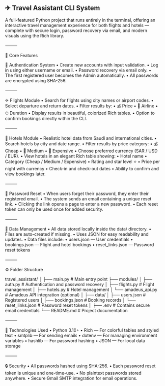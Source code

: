 ## ✈ Travel Assistant CLI System

A full-featured Python project that runs entirely in the terminal, offering an interactive travel management experience for both flights and hotels — complete with secure login, password recovery via email, and modern visuals using the Rich library.

⸻

🧩 Core Features

🔐 Authentication System
	•	Create new accounts with input validation.
	•	Log in using either username or email.
	•	Password recovery via email only.
	•	The first registered user becomes the Admin automatically.
	•	All passwords are encrypted using SHA-256.

⸻

✈ Flights Module
	•	Search for flights using city names or airport codes.
	•	Select departure and return dates.
	•	Filter results by:
	•	💰 Price
	•	🛫 Airline
	•	⏱ Duration
	•	Display results in beautiful, colorized Rich tables.
	•	Option to confirm bookings directly within the CLI.

⸻

🏨 Hotels Module
	•	Realistic hotel data from Saudi and international cities.
	•	Search hotels by city and date range.
	•	Filter results by price category:
	•	💰 Cheap
	•	💼 Medium
	•	💎 Expensive
	•	Choose preferred currency (SAR / USD / EUR).
	•	View hotels in an elegant Rich table showing:
	•	Hotel name
	•	Category (Cheap / Medium / Expensive)
	•	Rating and star level ⭐
	•	Price per night with currency
	•	Check-in and check-out dates
	•	Ability to confirm and view bookings later.

⸻

📧 Password Reset
	•	When users forget their password, they enter their registered email.
	•	The system sends an email containing a unique reset link.
	•	Clicking the link opens a page to enter a new password.
	•	Each reset token can only be used once for added security.

⸻

🧾 Data Management
	•	All data stored locally inside the data/ directory.
	•	Files are auto-created if missing.
	•	Uses JSON for easy readability and updates.
	•	Data files include:
	•	users.json — User credentials
	•	bookings.json — Flight and hotel bookings
	•	reset_links.json — Password reset tokens

⸻

⚙ Folder Structure

travel_assistant/
│
├── main.py                     # Main entry point
├── modules/
│   ├── auth.py                 # Authentication and password recovery
│   ├── flights.py              # Flight management
│   ├── hotels.py               # Hotel management
│   └── amadeus_api.py          # Amadeus API integration (optional)
│
├── data/
│   ├── users.json              # Registered users
│   ├── bookings.json           # Booking records
│   └── reset_links.json        # Password reset tokens
│
├── .env                        # Contains secure email credentials
└── README.md                   # Project documentation


⸻

🧠 Technologies Used
	•	Python 3.10+
	•	Rich — For colorful tables and styled text
	•	smtplib — For sending emails
	•	dotenv — For managing environment variables
	•	hashlib — For password hashing
	•	JSON — For local data storage

⸻

🔒 Security
	•	All passwords hashed using SHA-256.
	•	Each password reset token is unique and one-time-use.
	•	No plaintext passwords stored anywhere.
	•	Secure Gmail SMTP integration for email operations.

